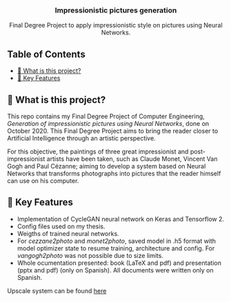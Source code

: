 <div align="center">
    <h3 align="center">Impressionistic pictures generation</h3>
    <p>Final Degree Project to apply impressionistic style on pictures using Neural Networks.</p>
</div>

## Table of Contents

- [🤔 What is this project?](#-what-is-this-project)
- [🎯 Key Features](#-key-features)

## 🤔 What is this project?

This repo contains my Final Degree Project of Computer Engineering, *Generation of impressionistic pictures using Neural Networks*, done on October 2020. This Final Degree Project aims to bring the reader closer to Artificial Intelligence through an artistic perspective. 

For this objective, the paintings of three great impressionist and post-impressionist artists have been taken, such as Claude Monet, Vincent Van Gogh and Paul Cézanne; aiming to develop a system based on Neural Networks that transforms photographs into pictures that the reader himself can use on his computer.


## 🎯 Key Features

- Implementation of CycleGAN neural network on Keras and Tensorflow 2.
- Config files used on my thesis.
- Weigths of trained neural networks.
- For *cezzane2photo* and *monet2photo*, saved model in .h5 format with model optimizer state to resume training, architecture and config. For *vangogh2photo* was not possible due to size limits.
- Whole ocumentation presented: book (LaTeX and pdf) and presentation (pptx and pdf) (only on Spanish). All documents were written only on Spanish.

Upscale system can be found [here](https://github.com/VicDominguez/EnhanceNet)


